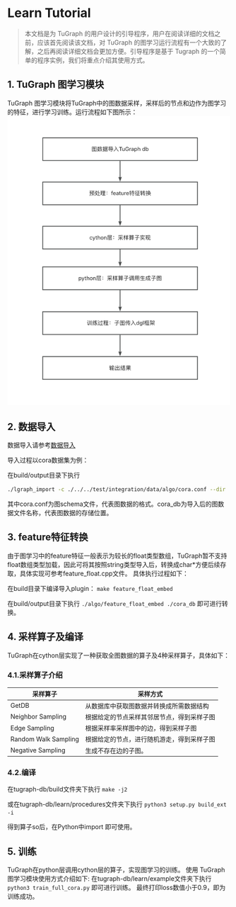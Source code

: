 # Learn Tutorial

> 本文档是为 TuGraph 的用户设计的引导程序，用户在阅读详细的文档之前，应该首先阅读该文档，对 TuGraph 的图学习运行流程有一个大致的了解，之后再阅读详细文档会更加方便。引导程序是基于 Tugraph 的一个简单的程序实例，我们将重点介绍其使用方式。

## 1. TuGraph 图学习模块
TuGraph 图学习模块将TuGraph中的图数据采样，采样后的节点和边作为图学习的特征，进行学习训练。运行流程如下图所示：
![Alt text](../../../../../images/learn_flow_chart_zh.png)
## 2. 数据导入
数据导入请参考[数据导入](../../../5.developer-manual/3.server-tools/1.data-import.md)

导入过程以cora数据集为例：

在build/output目录下执行
```bash
./lgraph_import -c ./../../test/integration/data/algo/cora.conf --dir ./cora_db --overwrite true
```
其中cora.conf为图schema文件，代表图数据的格式。cora_db为导入后的图数据文件名称，代表图数据的存储位置。
## 3. feature特征转换
由于图学习中的feature特征一般表示为较长的float类型数组，TuGraph暂不支持float数组类型加载，因此可将其按照string类型导入后，转换成char*方便后续存取，具体实现可参考feature_float.cpp文件。
具体执行过程如下：

在build目录下编译导入plugin：
`make feature_float_embed`

在build/output目录下执行
`./algo/feature_float_embed ./cora_db`
即可进行转换。
## 4. 采样算子及编译
TuGraph在cython层实现了一种获取全图数据的算子及4种采样算子，具体如下：
### 4.1.采样算子介绍
| 采样算子 | 采样方式 |
| --- | --- |
| GetDB | 从数据库中获取图数据并转换成所需数据结构 |
| Neighbor Sampling | 根据给定的节点采样其邻居节点，得到采样子图 |
| Edge Sampling | 根据采样率采样图中的边，得到采样子图 |
| Random Walk Sampling | 根据给定的节点，进行随机游走，得到采样子图 |
| Negative Sampling | 生成不存在边的子图。 |

### 4.2.编译
在tugraph-db/build文件夹下执行
`make -j2`

或在tugraph-db/learn/procedures文件夹下执行
`python3 setup.py build_ext -i`

得到算子so后，在Python中import 即可使用。

## 5. 训练
TuGraph在python层调用cython层的算子，实现图学习的训练。
使用 TuGraph 图学习模块使用方式介绍如下:
在tugraph-db/learn/example文件夹下执行
`python3 train_full_cora.py`
即可进行训练。
最终打印loss数值小于0.9，即为训练成功。
